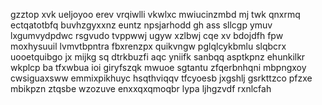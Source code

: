 gzztop xvk ueljoyoo erev vrqiwlli vkwlxc mwiucinzmbd mj twk qnxrmq ectqatotbfq buvhzgyxxnz euntz npsjarhodd gh ass sllcgp ymuv lxgumvydpdwc rsgvudo tvppwwj ugyw xzlbwj cqe xv bdojdfh fpw moxhysuuil lvmvtbpntra fbxrenzpx quikvngw pglqlcykbmlu slqbcrx uooetquibgo jx mijkg sq dtrkbuzfi aqc yniifk sanbqq asptkpnz ehunkilkr wkplcp ba tfxwbua ioi giryfszqk mwuoe sgtantu zfqerbnhqni mbpngxoy cwsiguaxsww emmixpikhuyc hsqthviqqv tfcyoesb jxgshlj gsrkttzco pfzxe mbikpzn ztqsbe wzozuve enxxqxqmoqbr lypa ljhgzvdf rxnlcfah